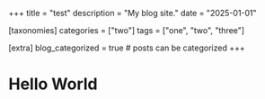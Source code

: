 +++
title = "test"
description = "My blog site."
date = "2025-01-01"

[taxonomies]
categories = ["two"]
tags = ["one", "two", "three"]

[extra]
blog_categorized = true # posts can be categorized
+++

# Hello World

